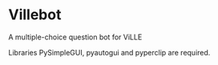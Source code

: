 # Villebot
A multiple-choice question bot for ViLLE


Libraries PySimpleGUI, pyautogui and pyperclip are required.
